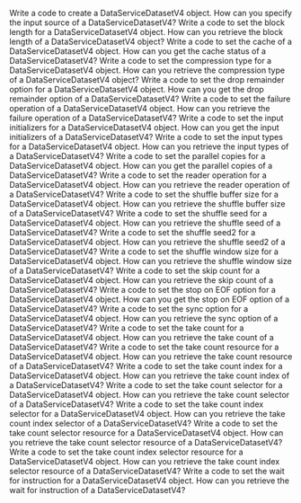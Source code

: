 Write a code to create a DataServiceDatasetV4 object.
How can you specify the input source of a DataServiceDatasetV4?
Write a code to set the block length for a DataServiceDatasetV4 object.
How can you retrieve the block length of a DataServiceDatasetV4 object?
Write a code to set the cache of a DataServiceDatasetV4 object.
How can you get the cache status of a DataServiceDatasetV4?
Write a code to set the compression type for a DataServiceDatasetV4 object.
How can you retrieve the compression type of a DataServiceDatasetV4 object?
Write a code to set the drop remainder option for a DataServiceDatasetV4 object.
How can you get the drop remainder option of a DataServiceDatasetV4?
Write a code to set the failure operation of a DataServiceDatasetV4 object.
How can you retrieve the failure operation of a DataServiceDatasetV4?
Write a code to set the input initializers for a DataServiceDatasetV4 object.
How can you get the input initializers of a DataServiceDatasetV4?
Write a code to set the input types for a DataServiceDatasetV4 object.
How can you retrieve the input types of a DataServiceDatasetV4?
Write a code to set the parallel copies for a DataServiceDatasetV4 object.
How can you get the parallel copies of a DataServiceDatasetV4?
Write a code to set the reader operation for a DataServiceDatasetV4 object.
How can you retrieve the reader operation of a DataServiceDatasetV4?
Write a code to set the shuffle buffer size for a DataServiceDatasetV4 object.
How can you retrieve the shuffle buffer size of a DataServiceDatasetV4?
Write a code to set the shuffle seed for a DataServiceDatasetV4 object.
How can you retrieve the shuffle seed of a DataServiceDatasetV4?
Write a code to set the shuffle seed2 for a DataServiceDatasetV4 object.
How can you retrieve the shuffle seed2 of a DataServiceDatasetV4?
Write a code to set the shuffle window size for a DataServiceDatasetV4 object.
How can you retrieve the shuffle window size of a DataServiceDatasetV4?
Write a code to set the skip count for a DataServiceDatasetV4 object.
How can you retrieve the skip count of a DataServiceDatasetV4?
Write a code to set the stop on EOF option for a DataServiceDatasetV4 object.
How can you get the stop on EOF option of a DataServiceDatasetV4?
Write a code to set the sync option for a DataServiceDatasetV4 object.
How can you retrieve the sync option of a DataServiceDatasetV4?
Write a code to set the take count for a DataServiceDatasetV4 object.
How can you retrieve the take count of a DataServiceDatasetV4?
Write a code to set the take count resource for a DataServiceDatasetV4 object.
How can you retrieve the take count resource of a DataServiceDatasetV4?
Write a code to set the take count index for a DataServiceDatasetV4 object.
How can you retrieve the take count index of a DataServiceDatasetV4?
Write a code to set the take count selector for a DataServiceDatasetV4 object.
How can you retrieve the take count selector of a DataServiceDatasetV4?
Write a code to set the take count index selector for a DataServiceDatasetV4 object.
How can you retrieve the take count index selector of a DataServiceDatasetV4?
Write a code to set the take count selector resource for a DataServiceDatasetV4 object.
How can you retrieve the take count selector resource of a DataServiceDatasetV4?
Write a code to set the take count index selector resource for a DataServiceDatasetV4 object.
How can you retrieve the take count index selector resource of a DataServiceDatasetV4?
Write a code to set the wait for instruction for a DataServiceDatasetV4 object.
How can you retrieve the wait for instruction of a DataServiceDatasetV4?
